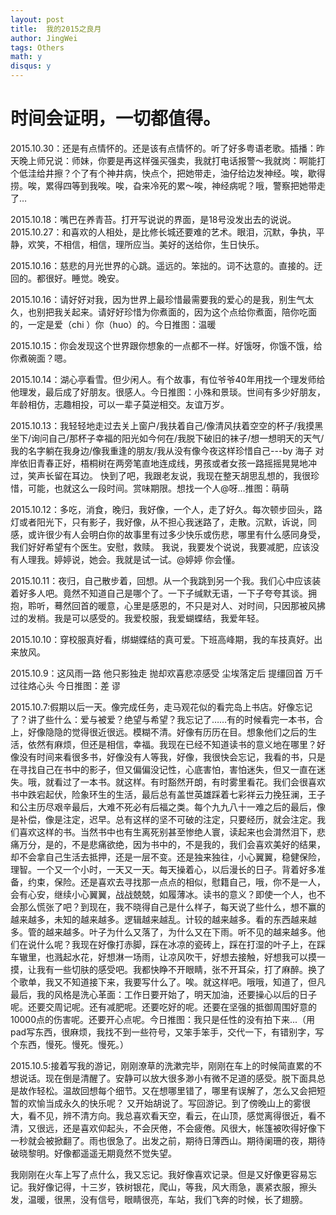 ```yaml
---
layout: post
title:  我的2015之良月
author: JingWei
tags: Others
math: y
disqus: y
---
```


时间会证明，一切都值得。
====================================

2015.10.30：还是有点情怀的。还是该有点情怀的。听了好多粤语老歌。插播：昨天晚上师兄说：师妹，你要是再这样强买强卖，我就打电话报警～我就岗：啊能打个低洼给井擦？个了有个神井病，快点个，把她带走，油仔给边发神经。唉，歇得捞。唉，累得四等到我唉。唉，旮来冷死的累～唉，神经病呢？哦，警察把她带走了…

2015.10.18：嘴巴在养青苔。打开写说说的界面，是18号没发出去的说说。2015.10.27：和喜欢的人相处，是比修长城还要难的艺术。眼泪，沉默，争执，平静，欢笑，不相信，相信，理所应当。美好的送给你，生日快乐。

2015.10.16：慈悲的月光世界的心跳。遥远的。笨拙的。词不达意的。直接的。迂回的。都很好。睡觉。晚安。

2015.10.16：请好好对我，因为世界上最珍惜最需要我的爱心的是我，别生气太久，也别把我关起来。请好好珍惜为你煮面的，因为这个点给你煮面，陪你吃面的，一定是爱（chi ）你（huo）的。今日推图：温暖

2015.10.15：你会发现这个世界跟你想象的一点都不一样。好饿呀，你饿不饿，给你煮碗面？嗯。

2015.10.14：湖心亭看雪。但少闲人。有个故事，有位爷爷40年用找一个理发师给他理发，最后成了好朋友。很感人。今日推图：小殊和景琰。世间有多少好朋友，年龄相仿，志趣相投，可以一辈子莫逆相交。友谊万岁。

2015.10.13：我轻轻地走过去关上窗户/我扶着自己/像清风扶着空空的杯子/我摸黑坐下/询问自己/那杯子幸福的阳光如今何在/我脱下破旧的袜子/想一想明天的天气/我的名字躺在我身边/像我重逢的朋友/我从没有像今夜这样珍惜自己---by 海子
对岸依旧青春正好，梧桐树在两旁笔直地连成线，男孩或者女孩一路摇摇晃晃地冲过，笑声长留在耳边。
快到了吧，我跟老友说，我现在整天胡思乱想的，我很珍惜，可能，也就这么一段时间。赏味期限。想找一个人@呀…推图：萌萌

2015.10.12：多吃，消食，晚归，我好像，一个人，走了好久。每次顿步回头，路灯或者阳光下，只有影子，我好像，从不担心我迷路了，走散。沉默，诉说，同感，或许很少有人会明白你的故事里有过多少快乐或伤悲，哪里有什么感同身受，我们好好希望有个医生。安慰，救赎。
我说，我要发个说说，我要减肥，应该没有人理我。婷婷说，她会。我就是试一试。@婷婷 你会懂。

2015.10.11：夜归，自己散步着，回想。从一个我跳到另一个我。我们心中应该装着好多人吧。竟然不知道自己是哪个了。一下子缄默无语，一下子夸夸其谈。拥抱，聆听，蓦然回首的暖意，心里是感恩的，不只是对人、对时间，只因那被风拂过的发梢。我是可以感受的。我爱校服，我爱蝴蝶结，我爱年轻。

2015.10.10：穿校服真好看，绑蝴蝶结的真可爱。下班高峰期，我的车技真好。出来放风。

2015.10.9：这风雨一路 他只影独走 抛却欢喜悲凉感受 尘埃落定后 提缰回首 万千过往烙心头 今日推图：差 谬

2015.10.7:假期以后一天。像完成任务，走马观花似的看完岛上书店。好像忘记了？讲了些什么：爱与被爱？绝望与希望？我忘记了……有的时候看完一本书，合上，好像隐隐的觉得很近很远。模糊不清。好像有历历在目。想象他们之后的生活，依然有麻烦，但还是相信，幸福。我现在已经不知道读书的意义地在哪里？好像没有时间来看很多书，好像没有人等我，好像，我很快会忘记，我看的书，只是在寻找自己在书中的影子，但又偏偏没记性，心底害怕，害怕迷失，但又一直在迷失。哦，就看过了一本书。就这样。有时豁然开朗，有时雾里看花。我们会很喜欢书中跌宕起伏，险象环生的生活，最后总有盖世英雄踩着七彩祥云力挽狂澜，王子和公主历尽艰辛最后，大难不死必有后福之类。每个九九八十一难之后的最后，像是补偿，像是注定，迟早。总有这样的坚不可破的注定，只要经历，就会注定。我们喜欢这样的书。当然书中也有生离死别甚至惨绝人寰，读起来也会潸然泪下，悲痛万分，是的，不是悲痛欲绝，因为书中的，不是我的，我们会喜欢美好的结果，却不会拿自己生活去抵押，还是一层不变。还是独来独往，小心翼翼，稳健保险，理智。一个又一个小时，一天又一天。每天操着心，以后漫长的日子。背着好多准备，约束，保险。还是喜欢去寻找那一点点的相似，慰籍自己，哦，你不是一人，会有心安，继续小心翼翼，战战兢兢，如履薄冰。读书的意义？即使一个人，也不会那么慌张了吧？到现在，我不晓得自己是什么样子，每天说了些什么，想不赢的越来越多，未知的越来越多。逻辑越来越乱。计较的越来越多。看的东西越来越多。管的越来越多。叶子为什么又落了，为什么又在下雨。听不见的越来越多。他们在说什么呢？我现在好像打赤脚，踩在冰凉的瓷砖上，踩在打湿的叶子上，在踩车辙里，也溅起水花，好想淋一场雨，让凉风吹干，好想去接触，好想我可以摸一摸，让我有一些切肤的感受吧。我都快睁不开眼睛，张不开耳朵，打了麻醉。换了个歌单，我又不知道接下来，我要写什么了。唉。就这样吧。哦哦，知道了，但凡最后，我的风格是洗心革面：工作日要开始了，明天加油，还要操心以后的日子呢。还要交周记呢。还有减肥呢。还要吃好的呢。还要在坚强的抵御周围好意的10000点的伤害呢。还要开心点呢。今日推图：我只是任性的没有拍下来...（用pad写东西，很麻烦，我找不到一些符号，又笨手笨手，交代一下，有错别字，写个东西，慢死。慢死。慢死。）

2015.10.5:接着写我的游记，刚刚潦草的洗漱完毕，刚刚在车上的时候简直累的不想说话。现在倒是清醒了。安静可以放大很多渺小有微不足道的感受。脱下面具总是故作轻松。温故回想每个细节。又在想哪里错了，哪里有误解了，怎么又会把短暂的欢愉当成永久的快乐呢？
又开始胡说了。写回游记。到了傍晚山上的雾很大，看不见，辨不清方向。我总喜欢看天空，看云，在山顶，感觉离得很近，看不清，又很远，还是喜欢仰起头，不会厌倦，不会疲倦。风很大，帐篷被吹得好像下一秒就会被掀翻了。雨也很急了。出发之前，期待日薄西山。期待阑珊的夜，期待破晓黎明。好像都遥遥无期竟然不觉失望。

我刚刚在火车上写了点什么，我又忘记。我好像喜欢记录。但是又好像更容易忘记。我好像记得，十三岁，铁树银花，爬山，等我，风大雨急，裹紧衣服，擦头发，温暖，很黑，没有信号，眼睛很亮，车站，我们飞奔的时候，长了翅膀。
